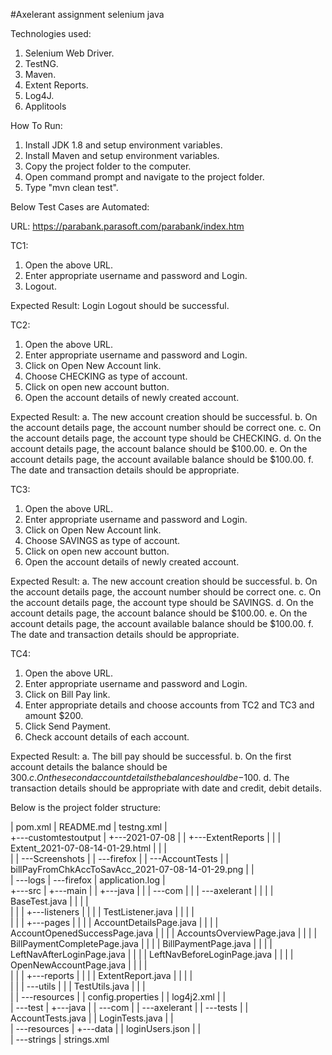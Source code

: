 #Axelerant assignment selenium java

Technologies used:
1. Selenium Web Driver.
2. TestNG.
3. Maven.
4. Extent Reports.
5. Log4J.
6. Applitools

How To Run:
1. Install JDK 1.8 and setup environment variables.
2. Install Maven and setup environment variables.
3. Copy the project folder to the computer.
4. Open command prompt and navigate to the project folder.
5. Type "mvn clean test".

Below Test Cases are Automated:

URL: https://parabank.parasoft.com/parabank/index.htm

TC1: 
1. Open the above URL.
2. Enter appropriate username and password and Login.
3. Logout.

Expected Result: Login Logout should be successful.

TC2:
1. Open the above URL.
2. Enter appropriate username and password and Login.
3. Click on Open New Account link.
4. Choose CHECKING as type of account.
5. Click on open new account button.
6. Open the account details of newly created account.

Expected Result:
a. The new account creation should be successful.
b. On the account details page, the account number should be correct one.
c. On the account details page, the account type should be CHECKING.
d. On the account details page, the account balance should be $100.00.
e. On the account details page, the account available balance should be $100.00.
f. The date and transaction details should be appropriate.

TC3:
1. Open the above URL.
2. Enter appropriate username and password and Login.
3. Click on Open New Account link.
4. Choose SAVINGS as type of account.
5. Click on open new account button.
6. Open the account details of newly created account.

Expected Result:
a. The new account creation should be successful.
b. On the account details page, the account number should be correct one.
c. On the account details page, the account type should be SAVINGS.
d. On the account details page, the account balance should be $100.00.
e. On the account details page, the account available balance should be $100.00.
f. The date and transaction details should be appropriate.

TC4:
1. Open the above URL.
2. Enter appropriate username and password and Login.
3. Click on Bill Pay link.
4. Enter appropriate details and choose accounts from TC2 and TC3 and amount $200.
5. Click Send Payment.
6. Check account details of each account.

Expected Result:
a. The bill pay should be successful.
b. On the first account details the balance should be $300.
c. On the second account details the balance should be -$100.
d. The transaction details should be appropriate with date and credit, debit details.

Below is the project folder structure:


|   pom.xml
|   README.md
|   testng.xml
|       
+---customtestoutput
|   +---2021-07-08
|   |   +---ExtentReports
|   |   |       Extent_2021-07-08-14-01-29.html
|   |   |       
|   |   \---Screenshots
|   |       \---firefox
|   |           \---AccountTests
|   |                   billPayFromChkAccToSavAcc_2021-07-08-14-01-29.png
|   |                   
|   \---logs
|       \---firefox
|               application.log
|               
+---src
|   +---main
|   |   +---java
|   |   |   \---com
|   |   |       \---axelerant
|   |   |           |   BaseTest.java
|   |   |           |   
|   |   |           +---listeners
|   |   |           |       TestListener.java
|   |   |           |       
|   |   |           +---pages
|   |   |           |       AccountDetailsPage.java
|   |   |           |       AccountOpenedSuccessPage.java
|   |   |           |       AccountsOverviewPage.java
|   |   |           |       BillPaymentCompletePage.java
|   |   |           |       BillPaymentPage.java
|   |   |           |       LeftNavAfterLoginPage.java
|   |   |           |       LeftNavBeforeLoginPage.java
|   |   |           |       OpenNewAccountPage.java
|   |   |           |       
|   |   |           +---reports
|   |   |           |       ExtentReport.java
|   |   |           |       
|   |   |           \---utils
|   |   |                   TestUtils.java
|   |   |                   
|   |   \---resources
|   |           config.properties
|   |           log4j2.xml
|   |           
|   \---test
|       +---java
|       |   \---com
|       |       \---axelerant
|       |           \---tests
|       |                   AccountTests.java
|       |                   LoginTests.java
|       |                   
|       \---resources
|           +---data
|           |       loginUsers.json
|           |       
|           \---strings
|                   strings.xml